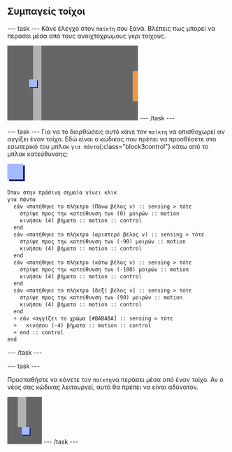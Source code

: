 ## Συμπαγείς τοίχοι

\--- task \--- Κάνε έλεγχο στον `παίκτη` σου ξανά. Βλέπεις πως μπορεί να περάσει μέσα από τους ανοιχτόχρωμους γκρι τοίχους.

![στιγμιότυπο οθόνης](images/world-walls.png) \--- /task \---

\--- task \--- Για να το διορθώσεις αυτό κάνε τον `παίκτη` να οπισθοχωρεί αν αγγίξει έναν τοίχο. Εδώ είναι ο κώδικας που πρέπει να προσθέσετε στο εσωτερικό του μπλοκ `για πάντα`{:class="block3control"} κάτω από το μπλοκ κατεύθυνσης:

![παίκτης](images/player.png)

```blocks3
Όταν στην πράσινη σημαία γίνει κλικ
για πάντα 
  εάν <πατήθηκε το πλήκτρο (Πάνω βέλος v) :: sensing > τότε 
    στρίψε προς την κατεύθυνση των (0) μοιρών :: motion
    κινήσου (4) βήματα :: motion :: control
  end
  εάν <πατήθηκε το πλήκτρο (αριστερό βέλος v) :: sensing > τότε 
    στρίψε προς την κατεύθυνση των (-90) μοιρών :: motion
    κινήσου (4) βήματα :: motion :: control
  end
  εάν <πατήθηκε το πλήκτρο (κάτω βέλος v) :: sensing > τότε 
    στρίψε προς την κατεύθυνση των (-180) μοιρών :: motion
    κινήσου (4) βήματα :: motion :: control
  end
  εάν <πατήθηκε το πλήκτρο [δεξί βέλος v] :: sensing > τότε 
    στρίψε προς την κατεύθυνση των (90) μοιρών :: motion
    κινήσου (4) βήματα :: motion :: control
  end
  + εάν <αγγίζει το χρώμα [#BABABA] :: sensing > τότε 
  +   κινήσου (-4) βήματα :: motion :: control
  + end :: control
end
```

\--- /task \---

\--- task \---

Προσπαθήστε να κάνετε τον `παίκτη`να περάσει μέσα από έναν τοίχο. Αν ο νέος σας κώδικας λειτουργεί, αυτό θα πρέπει να είναι αδύνατον.

![στιγμιότυπο οθόνης](images/world-walls-test.png) \--- /task \---